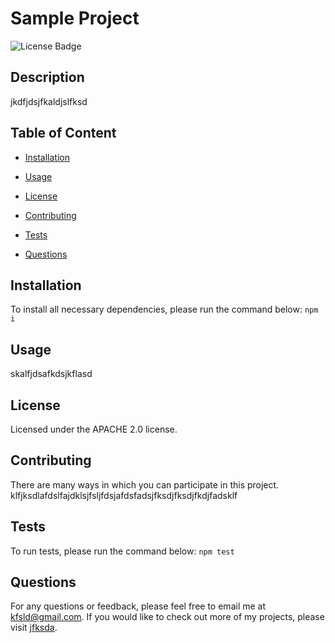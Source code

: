 # Sample Project
![License Badge](https://img.shields.io/badge/license-APACHE2.0-success)

## Description

jkdfjdsjfkaldjslfksd   


## Table of Content

* [Installation](#installation)

* [Usage](#usage)

* [License](#license)

* [Contributing](#contributing)

* [Tests](#tests)

* [Questions](#questions)   


## Installation

To install all necessary dependencies, please run the command below:
``npm i``


## Usage

skalfjdsafkdsjkflasd

## License
    
Licensed under the APACHE 2.0 license.    


## Contributing

There are many ways in which you can participate in this project.
klfjksdlafdslfajdklsjfsljfdsjafdsfadsjfksdjfksdjfkdjfadsklf   


## Tests

To run tests, please run the command below:
``npm test``    


## Questions

For any questions or feedback, please feel free to email me at kfsld@gmail.com.
If you would like to check out more of my projects, please visit [jfksda](https://github.com/jfksda).

